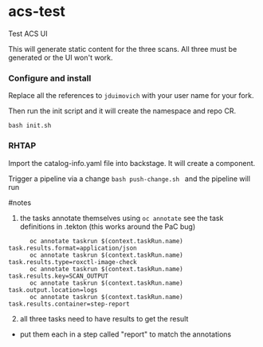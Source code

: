 # acs-test
Test ACS UI 

This will generate static content for the three scans.
All three must be generated or the UI won't work.

### Configure and install

Replace all the references to `jduimovich` with your user name for your fork. 

Then run the init script and it will create the namespace and repo CR. 
```
bash init.sh
``` 

### RHTAP

Import the catalog-info.yaml file into backstage. It will create a component.

Trigger a pipeline  via a change `bash push-change.sh ` and the pipeline will run  
 

#notes 

1. the tasks annotate themselves using `oc annotate` see the task definitions in .tekton (this works around the PaC bug)
```
      oc annotate taskrun $(context.taskRun.name) task.results.format=application/json
      oc annotate taskrun $(context.taskRun.name) task.results.type=roxctl-image-check
      oc annotate taskrun $(context.taskRun.name) task.results.key=SCAN_OUTPUT
      oc annotate taskrun $(context.taskRun.name) task.output.location=logs
      oc annotate taskrun $(context.taskRun.name) task.results.container=step-report
 ```
2. all three tasks need to have results to get the result
- put them each in a step called "report" to match the annotations 



